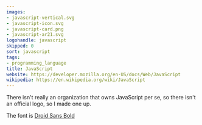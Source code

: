 ```yaml
---
images:
- javascript-vertical.svg
- javascript-icon.svg
- javascript-card.png
- javascript-ar21.svg
logohandle: javascript
skipped: 0
sort: javascript
tags:
- programming_language
title: JavaScript
website: https://developer.mozilla.org/en-US/docs/Web/JavaScript
wikipedia: https://en.wikipedia.org/wiki/JavaScript
---
```


There isn't really an organization that owns JavaScript per se, so there isn't an official logo, so I made one up.

The font is [Droid Sans Bold](https://www.google.com/fonts/specimen/Droid+Sans?refby=vectorlogozone)
